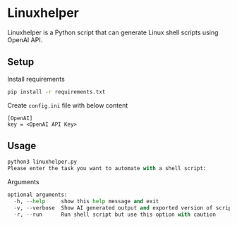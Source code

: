 # Linuxhelper

Linuxhelper is a Python script that can generate Linux shell scripts using OpenAI API.

## Setup

Install requirements

```bash
pip install -r requirements.txt
```

Create `config.ini` file with below content
```
[OpenAI]
key = <OpenAI API Key>
```

## Usage

```python
python3 linuxhelper.py
Please enter the task you want to automate with a shell script: 
```

Arguments
```python
optional arguments:
  -h, --help     show this help message and exit
  -v, --verbose  Show AI generated output and exported version of script
  -r, --run      Run shell script but use this option with caution
```
